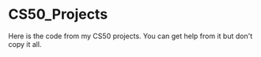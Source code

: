 # CS50_Projects
Here is the code from my CS50 projects. You can get help from it but don't copy it all.
